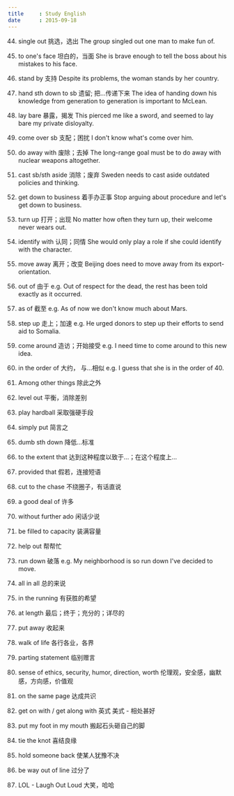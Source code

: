 ```yaml
---
title     : Study English
date      : 2015-09-18
---
```



44. single out
挑选，选出  The group singled out one man to make fun of.

43. to one's face
坦白的，当面 She is brave enough to tell the boss about his mistakes to his face.

42. stand by
支持  Despite its problems, the woman stands by her country.

41. hand sth down to sb
遗留; 把…传递下来  The idea of handing down his knowledge from generation to generation is important to McLean.

40. lay bare
暴露，揭发  This pierced me like a sword, and seemed to lay bare my private disloyalty.

39. come over sb
支配；困扰 I don't know what's come over him.

38. do away with
废除；去掉  The long-range goal must be to do away with nuclear weapons altogether.

37. cast sb/sth aside
消除；废弃  Sweden needs to cast aside outdated policies and thinking.

36. get down to business
着手办正事  Stop arguing about procedure and let's get down to business.

35. turn up
打开；出现  No matter how often they turn up, their welcome never wears out.

34. identify with
认同；同情  She would only play a role if she could identify with the character.

33. move away
离开；改变   Beijing does need to move away from its export-orientation.

32. out of
由于  e.g. Out of respect for the dead, the rest has been told exactly as it occurred.

31. as of
截至 e.g. As of now we don't know much about Mars.

30. step up
走上；加速 e.g. He urged donors to step up their efforts to send aid to Somalia.

29. come around
造访；开始接受  e.g. I need time to come around to this new idea.

28. in the order of
大约， 与…相似  e.g. I guess that she is in the order of 40.

27. Among other things
除此之外

26. level out
平衡，消除差别

25. play hardball
采取强硬手段

24. simply put
简言之

23. dumb sth down
降低...标准

22. to the extent that
达到这种程度以致于...；在这个程度上...

21. provided that
假若，连接短语

20. cut to the chase
不绕圈子，有话直说

19. a good deal of
许多

18. without further ado
闲话少说

17. be filled to capacity
装满容量

16. help out
帮帮忙

15. run down
破落  e.g. My neighborhood is so run down I've decided to move.


14. all in all
总的来说

13. in the running
有获胜的希望

12. at length
最后；终于；充分的；详尽的

11. put away
收起来

10. walk of life
各行各业，各界

9. parting statement
临别赠言

8. sense of ethics, security, humor, direction, worth
伦理观，安全感，幽默感，方向感，价值观

7. on the same page
达成共识

6. get on with / get along with
英式           美式 - 相处甚好

5. put my foot in my mouth
搬起石头砸自己的脚

4. tie the knot
喜结良缘

3. hold someone back
使某人犹豫不决

2. be way out of line
过分了

1. LOL - Laugh Out Loud
大笑，哈哈
